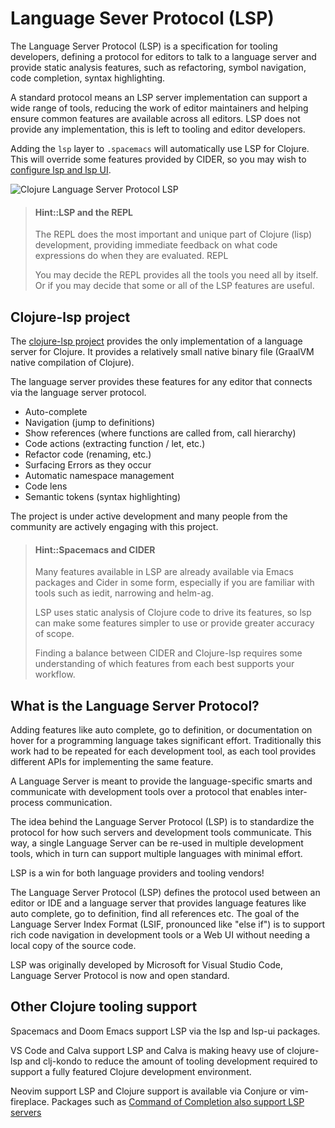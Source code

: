 # Language Sever Protocol (LSP)
The Language Server Protocol (LSP) is a specification for tooling developers, defining a protocol for editors to talk to a language server and provide static analysis features, such as refactoring, symbol navigation, code completion, syntax highlighting.

A standard protocol means an LSP server implementation can support a wide range of tools, reducing the work of editor maintainers and helping ensure common features are available across all editors. LSP does not provide any implementation, this is left to tooling and editor developers.

Adding the `lsp` layer to `.spacemacs` will automatically use LSP for Clojure.  This will override some features provided by CIDER, so you may wish to [configure lsp and lsp UI](configure-lsp-and-cider.md).

![Clojure Language Server Protocol LSP](https://raw.githubusercontent.com/practicalli/graphic-design/live/clojure/clojure-language-server.png)

> #### Hint::LSP and the REPL
> The REPL does the most important and unique part of Clojure (lisp) development, providing immediate feedback on what code expressions do when they are evaluated.  REPL
>
> You may decide the REPL provides all the tools you need all by itself.  Or if you may decide that some or all of the LSP features are useful.


## Clojure-lsp project
The [clojure-lsp project](https://clojure-lsp.github.io/clojure-lsp/) provides the only implementation of a language server for Clojure.  It provides a relatively small native binary file (GraalVM native compilation of Clojure).

The language server provides these features for any editor that connects via the language server protocol.

* Auto-complete
* Navigation (jump to definitions)
* Show references (where functions are called from, call hierarchy)
* Code actions (extracting function / let, etc.)
* Refactor code (renaming, etc.)
* Surfacing Errors as they occur
* Automatic namespace management
* Code lens
* Semantic tokens (syntax highlighting)

The project is under active development and many people from the community are actively engaging with this project.

> #### Hint::Spacemacs and CIDER
> Many features available in LSP are already available via Emacs packages and Cider in some form, especially if you are familiar with tools such as iedit, narrowing and helm-ag.
>
> LSP uses static analysis of Clojure code to drive its features, so lsp can make some features simpler to use or provide greater accuracy of scope.
>
> Finding a balance between CIDER and Clojure-lsp requires some understanding of which features from each best supports your workflow.


## What is the Language Server Protocol?

Adding features like auto complete, go to definition, or documentation on hover for a programming language takes significant effort. Traditionally this work had to be repeated for each development tool, as each tool provides different APIs for implementing the same feature.

A Language Server is meant to provide the language-specific smarts and communicate with development tools over a protocol that enables inter-process communication.

The idea behind the Language Server Protocol (LSP) is to standardize the protocol for how such servers and development tools communicate. This way, a single Language Server can be re-used in multiple development tools, which in turn can support multiple languages with minimal effort.

LSP is a win for both language providers and tooling vendors!

The Language Server Protocol (LSP) defines the protocol used between an editor or IDE and a language server that provides language features like auto complete, go to definition, find all references etc. The goal of the Language Server Index Format (LSIF, pronounced like "else if") is to support rich code navigation in development tools or a Web UI without needing a local copy of the source code.

LSP was originally developed by Microsoft for Visual Studio Code, Language Server Protocol is now and open standard.

## Other Clojure tooling support
Spacemacs and Doom Emacs support LSP via the lsp and lsp-ui packages.

VS Code and Calva support LSP and Calva is making heavy use of clojure-lsp and clj-kondo to reduce the amount of tooling development required to support a fully featured Clojure development environment.

Neovim support LSP and Clojure support is available via Conjure or vim-fireplace.  Packages such as [Command of Completion also support LSP servers](https://github.com/neoclide/coc.nvim/wiki/Language-servers#supported-features)

